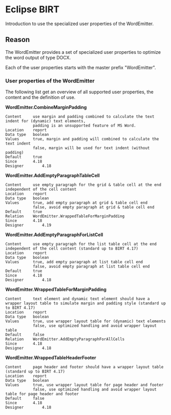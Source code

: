 # Eclipse BIRT 
Introduction to use the specialized user properties of the WordEmitter.

## Reason
The WordEmitter provides a set of specialized user properties to optimize the word output of type DOCX.

Each of the user properties starts with the master prefix "WordEmitter".


### User properties of the WordEmitter

The following list get an overview of all supported user properties, the content and the definition of use.


**WordEmitter.CombineMarginPadding**

	Content   	use margin and padding combined to calculate the text indent for (dynamic) text elements,
	          	padding is an unsupported feature of MS Word.
	Location  	report
	Data type 	boolean
	Values     	true, margin and padding will combined to calculate the text indent
	          	false, margin will be used for text indent (without padding)
	Default   	true
	Since      	4.18
	Designer    	4.18

**WordEmitter.AddEmptyParagraphTableCell**

	Content   	use empty paragraph for the grid & table cell at the end independent of the cell content
	Location  	report
	Data type 	boolean
	Values     	true, add empty paragraph at grid & table cell end
	          	false, avoid empty paragraph at grid & table cell end
	Default   	true
	Relation   	WordEmitter.WrappedTableForMarginPadding
	Since      	4.18
	Designer    	4.19

**WordEmitter.AddEmptyParagraphForListCell**

	Content   	use empty paragraph for the list table cell at the end independent of the cell content (standard up to BIRT 4.17)
	Location  	report
	Data type 	boolean
	Values     	true, add empty paragraph at list table cell end
	          	false, avoid empty paragraph at list table cell end
	Default   	true
	Since      	4.18
	Designer    	4.18

**WordEmitter.WrappedTableForMarginPadding**

	Content   	text element and dynamic text element should have a wrapper layout table to simulate margin and padding style (standard up to BIRT 4.17)
	Location  	report
	Data type 	boolean
	Values     	true, use wrapper layout table for (dynamic) text elements
	          	false, use optimized handling and avoid wrapper layout table
	Default   	false
	Relation   	WordEmitter.AddEmptyParagraphForAllCells
	Since      	4.18
	Designer    	4.18


**WordEmitter.WrappedTableHeaderFooter**

	Content   	page header and footer should have a wrapper layout table (standard up to BIRT 4.17)
	Location  	report
	Data type 	boolean
	Values     	true, use wrapper layout table for page header and footer
	          	false, use optimized handling and avoid wrapper layout table for page header and footer
	Default   	false
	Since      	4.18
	Designer    	4.18
	
